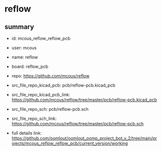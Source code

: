 # reflow
 
## summary 
* id: mcous_reflow_reflow_pcb
* user: mcous
* name: reflow
* board: reflow_pcb
* repo: https://github.com/mcous/reflow
* src_file_repo_kicad_pcb: pcb/reflow-pcb.kicad_pcb
* src_file_repo_kicad_pcb_link: https://github.com/mcous/reflow/tree/master/pcb/reflow-pcb.kicad_pcb


* src_file_repo_sch: pcb/reflow-pcb.sch
* src_file_repo_sch_link: https://github.com/mcous/reflow/tree/master/pcb/reflow-pcb.sch
* full details link: https://github.com/oomlout/oomlout_oomp_project_bot_v_2/tree/main/projects/mcous_reflow_reflow_pcb/current_version/working  








